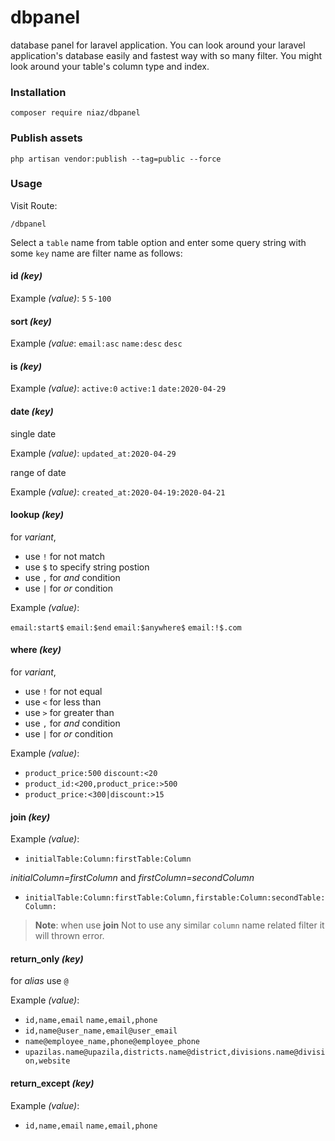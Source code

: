 # dbpanel
database panel for laravel application. You can look around your laravel application's database easily and fastest way with so many filter. You might look around your table's column type and index.

### Installation

```
composer require niaz/dbpanel
```
### Publish assets
```
php artisan vendor:publish --tag=public --force
```
### Usage

Visit Route:

```
/dbpanel
```
Select a `table` name from table option and enter some query string with some `key` name are filter name as follows:

#### id *(key)*

Example *(value)*: `5` `5-100`

#### sort *(key)*

Example *(value*: `email:asc` `name:desc`  `desc`

#### is *(key)*

Example *(value)*: `active:0` `active:1`  `date:2020-04-29`

#### date *(key)*

single date

Example *(value)*: `updated_at:2020-04-29`

range of date

Example *(value)*: `created_at:2020-04-19:2020-04-21`

#### lookup *(key)*

for *variant*,

+ use `!` for not match
+ use `$` to specify string postion
+ use `,` for *and* condition
+ use `|` for *or* condition

Example *(value)*:

`email:start$` `email:$end` `email:$anywhere$` `email:!$.com` 

#### where *(key)*
for *variant*,

+ use `!` for not equal
+ use `<` for less than
+ use `>` for greater than
+ use `,` for *and* condition
+ use `|` for *or* condition

Example *(value)*:

+ `product_price:500` `discount:<20` 
+ `product_id:<200,product_price:>500`
+ `product_price:<300|discount:>15`

#### join *(key)*

Example *(value)*:

+ `initialTable:Column:firstTable:Column`

*initialColumn=firstColumn* and *firstColumn=secondColumn*

+ `initialTable:Column:firstTable:Column,firstable:Column:secondTable:Column:`

> **Note**: when use **join** Not to use any similar `column` name related filter
> it will thrown error.

#### return_only *(key)*

for *alias* use `@`

Example *(value)*:

+ `id,name,email` `name,email,phone`
+ `id,name@user_name,email@user_email`
+ `name@employee_name,phone@employee_phone`
+ `upazilas.name@upazila,districts.name@district,divisions.name@division,website`

#### return_except *(key)*

Example *(value)*:
+ `id,name,email` `name,email,phone`

